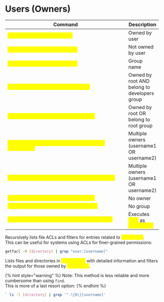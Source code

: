 # Users (Owners)

<table data-header-hidden data-full-width="true"><thead><tr><th width="546">Command</th><th>Description</th></tr></thead><tbody><tr><td><mark style="color:yellow;"><code>find / -a -user [username]</code></mark></td><td>Owned by user</td></tr><tr><td><mark style="color:yellow;"><code>find / -a ! -user [username]</code></mark></td><td>Not owned by user</td></tr><tr><td><mark style="color:yellow;"><code>find / -a -group [groupname]</code></mark></td><td>Group name</td></tr><tr><td><mark style="color:yellow;"><code>find / -a -user "root:developers"</code></mark></td><td>Owned by root AND belong to developers group</td></tr><tr><td><mark style="color:yellow;"><code>find / -a -user root -o -group root</code></mark></td><td>Owned by root OR belong to root group</td></tr><tr><td><mark style="color:yellow;"><code>find / -a -user1 [username1] -o -user2 [username2]</code></mark></td><td>Multiple owners (username1 OR username2)</td></tr><tr><td><mark style="color:yellow;"><code>find / -a -user "([username1]|[username2])"</code></mark></td><td>Multiple owners (username1 OR username2)</td></tr><tr><td><mark style="color:yellow;"><code>find / -a -nouser -exec ls -l {} \;</code></mark></td><td>No owner</td></tr><tr><td><mark style="color:yellow;"><code>find / -a -nogroup -exec ls -l {} \;</code></mark></td><td>No group</td></tr><tr><td><mark style="color:yellow;"><code>sudo -u [username] find / -user [username]</code></mark></td><td>Executes <mark style="color:yellow;"><code>find</code></mark> as <mark style="color:yellow;"><code>&#x3C;username></code></mark></td></tr></tbody></table>

Recursively lists file ACLs and filters for entries related to <mark style="color:yellow;">`[username]`</mark>.\
This can be useful for systems using ACLs for finer-grained permissions:

```bash
getfacl -R [directory] | grep "user:[username]"
```

Lists files and directories in <mark style="color:yellow;">`[directory]`</mark> with detailed information and filters the output for those owned by <mark style="color:yellow;">`[username]`</mark>.

{% hint style="warning" %}
Note: This method is less reliable and more cumbersome than using `find`.\
This is more of a last resort option:
{% endhint %}

```bash
` ls -l [directory] | grep '^.\{8\}[username]'
```

